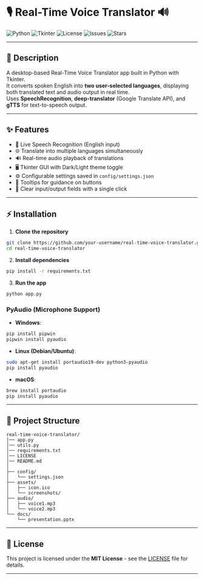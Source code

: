 

# 🎙️ Real-Time Voice Translator 🔊

![Python](https://img.shields.io/badge/python-3.8%2B-blue.svg)
![Tkinter](https://img.shields.io/badge/Tkinter-GUI-orange)
![License](https://img.shields.io/badge/license-MIT-green.svg)
![Issues](https://img.shields.io/github/issues/your-username/real-time-voice-translator)
![Stars](https://img.shields.io/github/stars/your-username/real-time-voice-translator?style=social)

---

## 📖 Description
A desktop-based Real-Time Voice Translator app built in Python with Tkinter.  
It converts spoken English into **two user-selected languages**, displaying both translated text and audio output in real time.  
Uses **SpeechRecognition**, **deep-translator** (Google Translate API), and **gTTS** for text-to-speech output.

---

## ✨ Features
- 🎤 Live Speech Recognition (English input)  
- 🌐 Translate into multiple languages simultaneously  
- 🔊 Real-time audio playback of translations  
- 🖥 Tkinter GUI with Dark/Light theme toggle  
- ⚙ Configurable settings saved in `config/settings.json`  
- 📝 Tooltips for guidance on buttons  
- 🧹 Clear input/output fields with a single click  

---

## ⚡ Installation

1. **Clone the repository**  
```bash
git clone https://github.com/your-username/real-time-voice-translator.git
cd real-time-voice-translator
```

2. **Install dependencies**  
```bash
pip install -r requirements.txt
```

3. **Run the app**  
```bash
python app.py
```

### PyAudio (Microphone Support)
- **Windows**:  
```bash
pip install pipwin
pipwin install pyaudio
```
- **Linux (Debian/Ubuntu)**:  
```bash
sudo apt-get install portaudio19-dev python3-pyaudio
pip install pyaudio
```
- **macOS**:  
```bash
brew install portaudio
pip install pyaudio
```

---

## 📂 Project Structure

```
real-time-voice-translator/
│── app.py
│── utils.py
│── requirements.txt
│── LICENSE
│── README.md
│
├── config/
│   └── settings.json
├── assets/
│   ├── icon.ico
│   └── screenshots/
├── audio/
│   ├── voice1.mp3
│   └── voice2.mp3
└── docs/
    └── presentation.pptx
```

---

## 📜 License
This project is licensed under the **MIT License** - see the [LICENSE](LICENSE) file for details.

---
